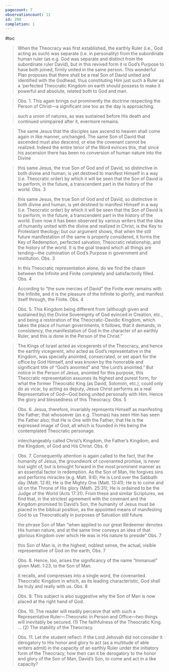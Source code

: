 ```yaml
---
pagecount: 7
observationcount: 11
id: 200
completion: 1
---
```

#toc

>When the Theocracy was first established, the earthly Ruler (i.e., God acting as such) was separate (i.e. in personality) from the subordinate human ruler (as e.g. God was separate and distinct from the subordinate ruler David), but in this revived form it is God’s Purpose to have both joined, firmly united in the same person. This wonderful Plan proposes that there shall be a real Son of David united and identified with the Godhead, thus constituting Him just such a Ruler as a ‘perfected Theocratic Kingdom on earth should possess to make it powerful and absolute, related both to God and man.

>Obs. 1. This again brings out prominently the doctrine respecting the Person of Christ—a significant one too as the day is approaching.

>such a union of natures, as was sustained before His death and continued unimpaired after it, evermore remains.

>The same Jesus that the disciples saw ascend to heaven shall come again in like manner, unchanged. The same Son of David that ascended must also descend, or else the covenant cannot be realized. Indeed the entire tenor of the Word evinces this, that since his ascension there has been no conversion of human nature into the Divine

>this same Jesus, the true Son of God and of David, so distinctive in both divine and human, is yet destined to manifest Himself in a way (i.e. Theocratic order) by which it will be seen that the Son of David is to perform, in the future, a transcendent part in the history of the world.
>Obs. 3

>this same Jesus, the true Son of God and of David, so distinctive in both divine and human, is yet destined to manifest Himself in a way (i.e. Theocratic order) by which it will be seen that the Son of David is to perform, in the future, a transcendent part in the history of the world. Even now it has been observed by various writers that the idea of humanity united with the divine and realized in Christ, is the Key to Protestant theology; but our argument shows, that when the still future manifestation of the same is properly considered, it forms the Key of Redemption, perfected salvation, Theocratic relationship, and the history of the world. It is the goal toward which all things are tending—the culmination of God’s Purpose in government and restitution.
>Obs. 3

>In this Theocratic representation alone, do we find the chasm between the Infinite and Finite completely and satisfactorily filled.
>Obs. 4

>According to “the sure mercies of David” the Finite ever remains with the Infinite, and it is the pleasure of the Infinite to glorify, and manifest itself through, the Finite.
>Obs. 4

>Obs. 5. This Kingdom being different from (although given and sustained by) the Divine Sovereignty of God evinced in Creation, etc., and being a restoration of the Theocratic-Davidic Kingdom, which takes the place of human governments, it follows, that it demands, in consistency, the manifestation of God in the character of an earthly Ruler, and this is done in the Person of the Christ.”

>The Kings of Israel acted as vicegerents of the Theocracy, and hence the earthly vicegerent, who acted as God’s representative in the Kingdom, was specially anointed, consecrated, or set apart for the office by God Himself, and was known by the honorable and significant title of “God’s anointed” and “the Lord’s anointed.” But notice in the Person of Jesus, anointed for this purpose, this Theocratic representation assumes its highest and purest form, for what the former Theocratic King (as David, Solomon, etc.), could only do as vicar, by acting as deputy, Jesus Christ performs as a real Representative of God—God being united personally with Him. Hence the glory and blessedness of this Theocracy.
>Obs. 5

>Obs. 6. Jesus, therefore, invariably represents Himself as manifesting the Father; that whosoever (as e.g. Thomas) has seen Him has seen the Father also; that He is One with the Father; that He is the expressed image of God; all which is founded in His being the contemplated Theocratic personage.

>interchangeably called Christ’s Kingdom, the Father’s Kingdom, and the Kingdom, of God and His Christ.
>Obs. 6

>Obs. 7. Consequently attention is again called to the fact, that the humanity of Jesus, the groundwork of covenanted promise, is never lost sight of, but is brought forward in the most prominent manner as an essential factor in redemption. As the Son of Man, He forgives sins and performs miracles (e.g. Matt. 9:6); He is Lord over the Sabbath day (Matt. 12:8); He is the Mighty One (Matt. 13:41); He is to come and sit on the Throne of His glory (Math. 25:31); He is ordained to be the Judge of the World (Acts 17:31). From these and similar Scriptures, we find that, in the strictest agreement with the covenant and the Kingdom promised to David’s Son, the humanity of Jesus must be placed in the biblical position, as the appointed means of manifesting God to us Theocratically in purposes of Salvation still future.

>the phrase Son of Man “when applied to our great Redeemer denotes His human nature, and at the same time conveys an idea of that glorious Kingdom over which He was in His nature to preside”
>Obs. 7

>this Son of Man is, in the highest, noblest sense, the actual, visible representative of God on the earth,
>Obs. 7

>Obs. 8. Hence, too, arises the significancy of the name “Immanuel” given Matt. 1:23, to the Son of Man.

>it recalls, and compresses into a single word, the covenanted Theocratic Kingdom in which, as its leading characteristic, God shall be truly and really with us.
>Obs. 8

>Obs. 9. This subject is also suggestive why the Son of Man is now placed at the right hand of God.

>Obs. 10. The reader will readily perceive that with such a Representative Ruler—Theocratic in Person and Office—two things will inevitably be secured. (1) The faithfulness of the Theocratic King. ... (2) The stability of the Theocracy.

>Obs. 11. Let the student reflect: if the Lord Jehovah did not consider it derogatory to His honor and glory to act (as a multitude of able writers admit) in the capacity of an earthly Ruler under the initiatory form of the Theocracy, how then can it be derogatory to the honor and glory of the Son of Man, David’s Son, to come and act in a like capacity?